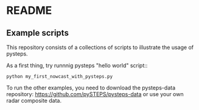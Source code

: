 # README #

## Example scripts ##

This repository consists of a collections of scripts to illustrate the usage of pysteps.

As a first thing, try runnnig pysteps "hello world" script::

    python my_first_nowcast_with_pysteps.py

To run the other examples, you need to download the pysteps-data repository: https://github.com/pySTEPS/pysteps-data or use your own radar composite data.
